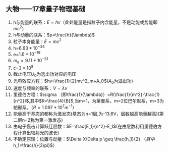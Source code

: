 ## 大物——17章量子物理基础

1. h与能量的联系：$E=hv$（此处能量是指粒子内含能量，不是动能或势能即$mc^2$）
2. h与动量的联系：$p=\frac{h}{\lambda}$
3. 粒子本身能量：$E=mc^2$
4. h=$6.63*10^{-34}$
5. e=$1.6*10^{-19}$
6. $m_e=9.11*10^{-31}$
7. c=$3*10^8$
8. 截止电压$U_0$为逸出功对应的电压
9. 光电效应方程：$hv=\frac{1}{2}mv^2_m+A_0$($A_0$为溢出功)
10. 速度与频率的联系：$V=\lambda v$
11. 里德伯方程：$\sigma （即\frac{1}{\lambda}）=R(\frac{1}{m^2}-\frac{1}{n^2})$,其中$R=\frac{4}{B}$,当m=1，为莱曼系，m=2位巴尔默系，m=3为帕邢系。（$R=1.097*10^7m^{-1}$）
12. 能量高于基态的都称为激发态(基态为n=1层,为-13.6V，层数越高能量越高)(第二层n=2称为第一激发态)
13. 由电子轰击计算跃迁层数：$E=\frac{E_1}{n^2}-E_1$(在由层数利用里德伯方程计算出辐射光的波长)
14. 不确定原理：位置与动量：$\Delta X\Delta p \geq \frac{h_1}{2} $（其中$h_1=\frac{h}{2\pi}$）

